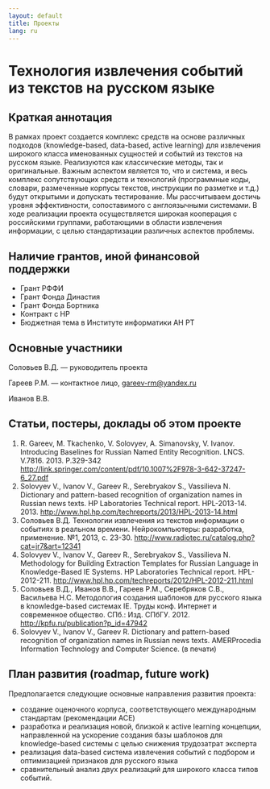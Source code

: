 ```yaml
---
layout: default
title: Проекты
lang: ru
---
```


# Технология извлечения событий из текстов на русском языке

## Краткая аннотация

В рамках проект создается комплекс средств на основе различных подходов (knowledge-based, data-based, active learning) для извлечения широкого класса именованных сущностей и событий из текстов на русском языке. Реализуются как классические методы, так и оригинальные. Важным аспектом является то, что и система, и весь комплекс сопутствующих средств и технологий (программные коды, словари, размеченные корпусы текстов, инструкции по разметке и т.д.) будут открытыми и допускать тестирование. Мы рассчитываем достичь уровня эффективности, сопоставимого с англоязычными системами. В ходе реализации проекта осуществляется широкая кооперация с российскими группами, работающими в области извлечения информации, с целью стандартизации различных аспектов проблемы.

## Наличие грантов, иной финансовой поддержки

*  Грант РФФИ
*  Грант Фонда Династия
*  Грант Фонда Бортника
*  Контракт с HP
*  Бюджетная тема в Институте информатики АН РТ

## Основные участники

Соловьев В.Д. &mdash; руководитель проекта

Гареев Р.М. &mdash; контактное лицо, <gareev-rm@yandex.ru>

Иванов В.В.

## Статьи, постеры, доклады об этом проекте

1.  R\. Gareev, M. Tkachenko, V. Solovyev, A. Simanovsky, V. Ivanov. Introducing Baselines for Russian Named Entity Recognition. LNCS. V.7816. 2013. P.329-342 
<http://link.springer.com/content/pdf/10.1007%2F978-3-642-37247-6_27.pdf>
2.  Solovyev V., Ivanov V., Gareev R., Serebryakov S., Vassilieva N. Dictionary and pattern-based recognition of organization names in Russian news texts. HP Laboratories Technical report. HPL-2013-14. 2013. <http://www.hpl.hp.com/techreports/2013/HPL-2013-14.html>
3.  Соловьев В.Д. Технологии извлечения из текстов информации о событиях в реальном времени. Нейрокомпьютеры: разработка, применение. №1, 2013, с. 23-30. <http://www.radiotec.ru/catalog.php?cat=jr7&art=12341>
4.  Solovyev V., Ivanov V., Gareev R., Serebryakov S., Vassilieva N. Methodology for Building Extraction Templates for Russian Language in Knowledge-Based IE Systems.
HP Laboratories Technical report. HPL-2012-211. <http://www.hpl.hp.com/techreports/2012/HPL-2012-211.html>
5.  Соловьев В.Д., Иванов В.В., Гареев Р.М., Серебряков С.В., Васильева Н.С. Методология создания шаблонов для русского языка в knowledge-based системах IE. Труды конф. Интернет и современное общество. СПб.: Изд. СПбГУ. 2012. <http://kpfu.ru/publication?p_id=47942>
6.  Solovyev V., Ivanov V., Gareev R. Dictionary and pattern-based recognition of organization names in Russian news texts. AMERProcedia Information Technology and Computer Science. (в печати)

## План развития (roadmap, future work)

Предполагается следующие основные направления развития проекта:

*  создание оценочного корпуса, соответствующего международным стандартам (рекомендации ACE)
*  разработка и реализация новой, близкой к active learning концепции, направленной на ускорение создания базы шаблонов для knowledge-based системы с целью снижения трудозатрат эксперта
*  реализация data-based система извлечения событий c подбором и оптимизацией признаков для русского языка
*  сравнительный анализ двух реализаций для широкого класса типов событий.
